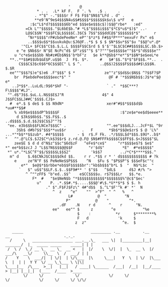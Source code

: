                                 '    @
                  * . .  .L* kF F.  F '. %   .$ .     .
                 . *^$^ -."$$$$r F F$ F$$"$N$$^LFd . d" .
                 **e9'N^9e$4$$$N4u$$#$$$$*$$$$$$k$u\$ u*F   e
               :$c"L$*d?$$$$$$$6b"ed $$$e$e$$$c$))$$@"rbe*   :ed"
             =Ck L""$$$$$."$L6bE$b."# *L$"$$$$i$$$"$*C$*u$*$)$" ..-
             L@$C$$N'*$$$FC$L$$$$$C.3$C$ 7$$"$$$ddC@$"$$$$$$$*$"      r
              "Nr*$$$$"rP#zbdePeeNe* eP"'$*z*$ F#$$*P***"eexuFr Px" e$
              ..$$$$u$$*$$uukuk@u:$J6@F..*$ $ $ $ $N*$$u*$$"$u "$$@"u*.@*
           '"CL+ $FC$$"C$$.$.L.L $$$$F$$C$rd $ $'$'"$L$C$C##$$$$$L$C.$b.$>
         e "e $Nb$$r N"$E NcPc^d$ $F"z$$""$ $"?"""$e$$$$$e""$$*$"d$$$$e""
        u "c*e$e$$$bb Nb#z#Eb$N$$'b*bF"z   $e k**@$b$**e*"$*$$N*$e$eeL*e
      **..**$$#$$Ub$&E$P.u$$6  J  F$. $*.     #   $#'$$."$*$"$F$$$.**..  .
          C$$$C$3$c6$6*6C$$$EC" L $ ^.        ..@$$)2$$$$F$$$$d#$\$$$N. $.$R
      ee"""$$$?$)e"$)e6 .F"$$$" $ *             ze""z"$$d$$c$N$$ ^?$$F?$P
        br  P$ebdePee$$$$eec*$" "                 @F # '*$$$N$b$$:J$*e"$@ e*
       ..J*$$*..LuLdL:9$6*$kF "-                 ` ."  *$$C***?F\$$$$"#LJ".
     "".d$"3$$.$uL.L.N$$$E$J"R                 4$" 4   J$$FC$$LJ##C'$$$$.CJ$>
      #  e*.$ $ de$ $ $$ N9dN*                   xer#"#$$*$$$$d$b *uu#**$$#
        % xb9$e$$$$dP^b$$$$F                           :$"ze$e*ee$d$eeee**
         d $3k$$6b$$."$$.F$$..$                    ..d$$$$.$.d.$$J$$C$$J""?$
     "ee. e3b$$b$$FLNCe7$$$C" .                  "".ee"$$$dLJ...JcF*$L "9r
         3$b$ d#b?$$"$$$**uu$$r       .   F       *$b$*$$@e$zr$ $ @ 'L%"
    ...*"*b$**$$zub*. #4*$$$$$      - $  r$.F Fk. .*/$$$L$d*$$$.$9U*..b$*
    "   ^".@"LC$.$J2$C*\k$3$$r$ z.rd.@.F@ $N$#FFFk$$$$C$$FF$$.$<J$$$$"$L
        zee$E $ d d d"N$z"$$c"$6d$zF   ^eFe$*ce$"     "r*$$$$e$?$ $e$"
    *" ee*b$$zcJ J "L$$?N$$$$@@$$F       "r'$d$"        *E"  #*e$$$$$"
     *" u*."*L$C^F"$$/$$$$$L$$$2"         'k$$7        ../*C*$****$$$.^
      m" d    $.6$CNkJ$C$$$$dkd $$.    r r .*$$ r * ' d$$$$$$$$$$$$ # ?k
        e     ze"N"F $$ PeNeNe$$P$$$    ^N   $Fu $ "$P$$P"$ $$$eF$c""c
           e*"  $e@$*$$rbbe*eb$$F$$$$$br":"kb$b$$$"b*L $  "  N$*L$c  "
          `   $" u$$"$$LF.$.$..$$F9#** ' $"$$   ^$dL$      d$J #/% ">
             ^ ^""zFF$ "b"ed..$$^    e$CC$$$$u. r$7$$$Lr   $$.*e.
                F*  #   "$e$NeN$b "*$$$$$$$$$$$$*$$$$$$$%"@c$"$ec'
                  u"    P. .*.$$#.*$.....$$$@'#\$.*U**$*$ $ $. h
                      ." $".F$FJ$Fz\" 4#"d$$  $.^L"$F'^k #' *'  N
                         ^  z    ^e"    ""  >^F^  " ^   %   ^
                                L#           @  "        "N
                               P"           @    "         ^*.
                            .dF    .N    r d      ^    r      "N.
                         ee"   ee"" $     z        ^e            "%e
                                    $    :           *r      $********%
                                    F   d             'k     $
                                   z  z"                ^e.  $
  
       _____                              _________ .__          .__          __                        ._._.
      /     \   __________________ ___.__.\_   ___ \|  |_________|__| _______/  |_  _____ _____    _____| | |
     /  \ /  \_/ __ \_  __ \_  __ <   |  |/    \  \/|  |  \_  __ \  |/  ___/\   __\/     \\__  \  /  ___/ | |
    /    Y    \  ___/|  | \/|  | \/\___  |\     \___|   Y  \  | \/  |\___ \  |  | |  Y Y  \/ __ \_\___ \ \|\|
    \____|__  /\___  >__|   |__|   / ____| \______  /___|  /__|  |__/____  > |__| |__|_|  (____  /____  >____
            \/     \/              \/             \/     \/              \/             \/     \/     \/ \/\/
